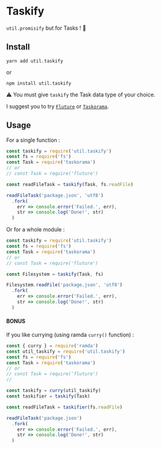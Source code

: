 # Taskify

`util.promisify` but for Tasks ! 🙌

## Install

```
yarn add util.taskify
```

or

```
npm install util.taskify
```

⚠️  You must give `taskify` the Task data type of your choice.

I suggest you to try [`Fluture`](https://github.com/fluture-js/Fluture) or [`Taskorama`](https://github.com/YannickDot/Taskorama).

## Usage


For a single function :

```js
const taskify = require('util.taskify')
const fs = require('fs')
const Task = require('taskorama')
// or
// const Task = require('fluture')

const readFileTask = taskify(Task, fs.readFile)

readFileTask('package.json', 'utf8')
  .fork(
    err => console.error('Failed.', err),
    str => console.log('Done!', str)
  )
```

Or for a whole module :

```js
const taskify = require('util.taskify')
const fs = require('fs')
const Task = require('taskorama')
// or
// const Task = require('fluture')

const Filesystem = taskify(Task, fs)

Filesystem.readFile('package.json', 'utf8')
  .fork(
    err => console.error('Failed.', err),
    str => console.log('Done!', str)
  )
```

#### BONUS

If you like currying (using ramda `curry()` function) :


```js
const { curry } = require('ramda')
const util_taskify = require('util.taskify')
const fs = require('fs')
const Task = require('taskorama')
// or
// const Task = require('fluture')
//

const taskify = curry(util_taskify)
const taskifier = taskify(Task)

const readFileTask = taskifier(fs.readFile)

readFileTask('package.json')
  .fork(
    err => console.error('Failed.', err),
    str => console.log('Done!', str)
  )
```
